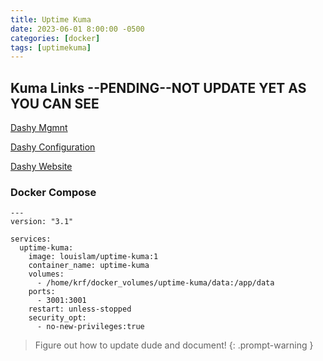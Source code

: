 ```yaml
---
title: Uptime Kuma
date: 2023-06-01 8:00:00 -0500
categories: [docker]
tags: [uptimekuma]
---
```


## Kuma Links --PENDING--NOT UPDATE YET AS YOU CAN SEE

[Dashy Mgmnt](https://github.com/Lissy93/dashy/blob/master/docs/management.md)

[Dashy Configuration](https://github.com/Lissy93/dashy/blob/master/docs/configuring.md)

[Dashy Website](https://dashy.to/)

### Docker Compose

```terminal
---
version: "3.1"

services:
  uptime-kuma:
    image: louislam/uptime-kuma:1
    container_name: uptime-kuma
    volumes:
      - /home/krf/docker_volumes/uptime-kuma/data:/app/data
    ports:
      - 3001:3001
    restart: unless-stopped
    security_opt:
      - no-new-privileges:true
```

> Figure out how to update dude and document!
{: .prompt-warning }